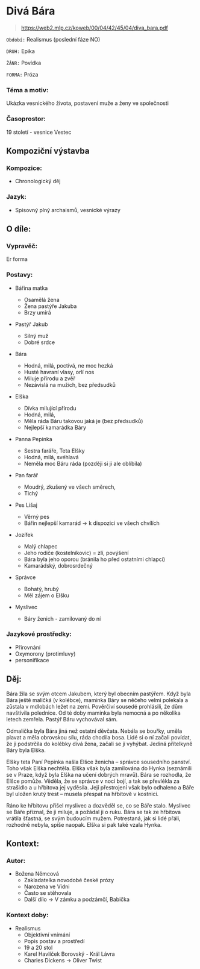 # Divá Bára

> https://web2.mlp.cz/koweb/00/04/42/45/04/diva_bara.pdf

``Období:`` Realismus (poslední fáze NO)

``DRUH:`` Epika

``ŽÁNR:`` Povídka

``FORMA:`` Próza


### Téma a motiv:
Ukázka vesnického života, postavení muže a ženy ve společnosti

### Časoprostor:
19 století - vesnice Vestec

## Kompoziční výstavba

### Kompozice:
- Chronologický děj

### Jazyk:
- Spisovný plný archaismů, vesnické výrazy


## O díle:
### Vypravěč:
Er forma

### Postavy:
- Bářina matka
  - Osamělá žena
  - Žena pastýře Jakuba
  - Brzy umírá
		
- Pastýř Jakub
  - Silný muž
  - Dobré srdce
		
- Bára
  - Hodná, milá, poctívá, ne moc hezká
  - Husté havraní vlasy, orlí nos
  - Miluje přírodu a zvěř
  - Nezávislá na mužích, bez předsudků
		
- Elška
  - Dívka milující přírodu
  - Hodná, milá, 
  - Měla ráda Báru takovou jaká je (bez předsudků)
  - Nejlepší kamarádka Báry
		
- Panna Pepinka
  - Sestra faráře, Teta Elšky
  - Hodná, milá, svéhlavá
  - Neměla moc Báru ráda (později si ji ale oblíbila)
		
- Pan farář
  - Moudrý, zkušený ve všech směrech,
  - Tichý
		
- Pes Lišaj
  - Věrný pes
  - Bářin nejlepší kamarád -> k dispozici ve všech chvílích
		
- Jozífek
  - Malý chlapec
  - Jeho rodiče (kostelníkovic) = zlí, povýšení
  - Bára byla jeho oporou (bránila ho před ostatními chlapci)
  - Kamarádský, dobrosrdečný
		
- Správce
  - Bohatý, hrubý
  - Měl zájem o Elšku

- Myslivec
  - Báry ženich - zamilovaný do ní


### Jazykové prostředky:
- Přirovnání
- Oxymorony (protimluvy)
- personifikace

## Děj:

Bára žila se svým otcem Jakubem, který byl obecním pastýřem. Když byla Bára ještě maličká (v kolébce), maminka Báry se něčeho velmi polekala a zůstala v mdlobách ležet na zemi. Pověrčiví sousedé prohlásili, že dům navštívila polednice. Od té doby maminka byla nemocná a po několika letech zemřela. Pastýř Báru vychovával sám.

Odmalička byla Bára jiná než ostatní děvčata. Nebála se bouřky, uměla plavat a měla obrovskou sílu, ráda chodila bosa. Lidé si o ní začali povídat, že ji podstrčila do kolébky divá žena, začali se jí vyhýbat. Jediná přítelkyně Báry byla Elška. 

Elšky teta Paní Pepinka našla Elšce ženicha – správce sousedního panství. Toho však Elška nechtěla. Elška však byla zamilována do Hynka (seznámili se v Praze, když byla Elška na učení dobrých mravů). Bára se rozhodla, že Elšce pomůže. Věděla, že se správce v noci bojí, a tak se převlékla za strašidlo a u hřbitova jej vyděsila. Její přestrojení však bylo odhaleno a Báře byl uložen krutý trest – musela přespat na hřbitově v kostnici.

Ráno ke hřbitovu přišel myslivec a dozvěděl se, co se Báře stalo. Myslivec se Báře přiznal, že ji miluje, a požádal ji o ruku. Bára se tak ze hřbitova vrátila šťastná, se svým budoucím mužem. Potrestaná, jak si lidé přáli, rozhodně nebyla, spíše naopak. Elška si pak také vzala Hynka. 


## Kontext:
### Autor:
- Božena Němcová 
  - Zakladatelka novodobé české prózy
  - Narozena ve Vídni
  - Často se stěhovala
  - Další dílo -> V zámku a podzámčí, Babička

### Kontext doby:
- Realismus
  - Objektivní vnímání
  - Popis postav a prostředí
  - 19 a 20 stol
  - Karel Havlíček Borovský - Král Lávra
  - Charles Dickens -> Oliver Twist

